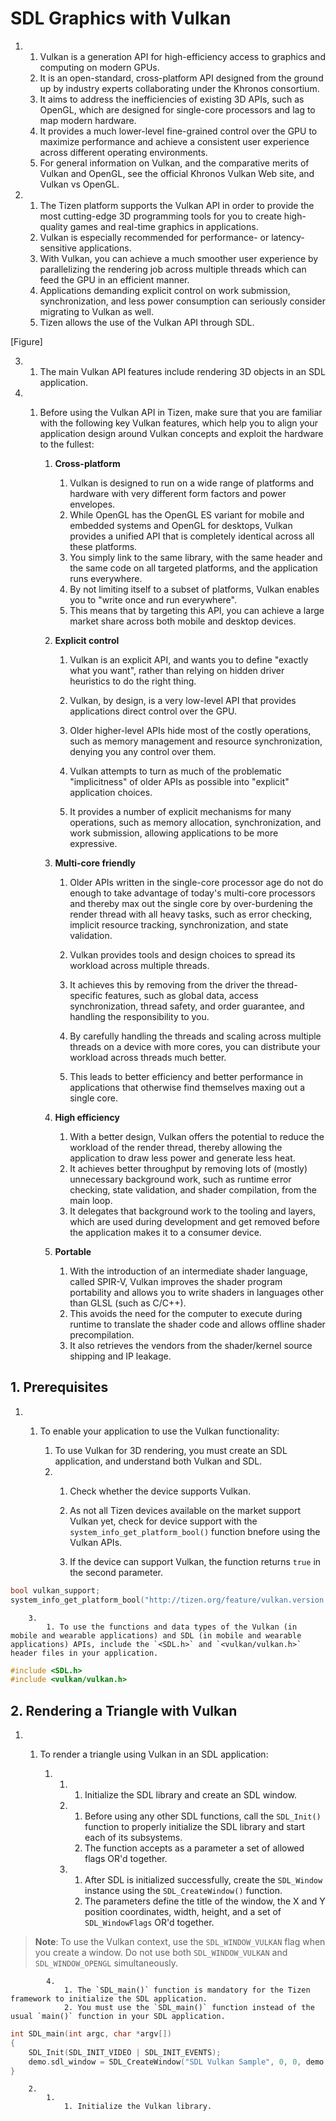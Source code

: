 # SDL Graphics with Vulkan

1.
    1. Vulkan is a generation API for high-efficiency access to graphics and computing on modern GPUs.
    2. It is an open-standard, cross-platform API designed from the ground up by industry experts collaborating under the Khronos consortium.
    3. It aims to address the inefficiencies of existing 3D APIs, such as OpenGL, which are designed for single-core processors and lag to map modern hardware.
    4. It provides a much lower-level fine-grained control over the GPU to maximize performance and achieve a consistent user experience across different operating environments.
    5. For general information on Vulkan, and the comparative merits of Vulkan and OpenGL, see the official Khronos Vulkan Web site, and Vulkan vs OpenGL.

2.
    1. The Tizen platform supports the Vulkan API in order to provide the most cutting-edge 3D programming tools for you to create high-quality games and real-time graphics in applications.
    2. Vulkan is especially recommended for performance- or latency-sensitive applications.
    3. With Vulkan, you can achieve a much smoother user experience by parallelizing the rendering job across multiple threads which can feed the GPU in an efficient manner.
    4. Applications demanding explicit control on work submission, synchronization, and less power consumption can seriously consider migrating to Vulkan as well.
    5. Tizen allows the use of the Vulkan API through SDL.

[Figure]

3.
    1. The main Vulkan API features include rendering 3D objects in an SDL application.

4.
    1. Before using the Vulkan API in Tizen, make sure that you are familiar with the following key Vulkan features, which help you to align your application design around Vulkan concepts and exploit the hardware to the fullest:

        1. **Cross-platform**
            1. Vulkan is designed to run on a wide range of platforms and hardware with very different form factors and power envelopes.
            2. While OpenGL has the OpenGL ES variant for mobile and embedded systems and OpenGL for desktops, Vulkan provides a unified API that is completely identical across all these platforms.
            3. You simply link to the same library, with the same header and the same code on all targeted platforms, and the application runs everywhere.
            4. By not limiting itself to a subset of platforms, Vulkan enables you to "write once and run everywhere".
            5. This means that by targeting this API, you can achieve a large market share across both mobile and desktop devices.

        2. **Explicit control**
            1. Vulkan is an explicit API, and wants you to define "exactly what you want", rather than relying on hidden driver heuristics to do the right thing.
            2. Vulkan, by design, is a very low-level API that provides applications direct control over the GPU.
            3. Older higher-level APIs hide most of the costly operations, such as memory management and resource synchronization, denying you any control over them.
            
            1. Vulkan attempts to turn as much of the problematic "implicitness" of older APIs as possible into "explicit" application choices.
            2. It provides a number of explicit mechanisms for many operations, such as memory allocation, synchronization, and work submission, allowing applications to be more expressive.
        
        3. **Multi-core friendly**
            1. Older APIs written in the single-core processor age do not do enough to take advantage of today's multi-core processors and thereby max out the single core by over-burdening the render thread with all heavy tasks, such as error checking, implicit resource tracking, synchronization, and state validation.

            1. Vulkan provides tools and design choices to spread its workload across multiple threads.
            2. It achieves this by removing from the driver the thread-specific features, such as global data, access synchronization, thread safety, and order guarantee, and handling the responsibility to you.
            3. By carefully handling the threads and scaling across multiple threads on a device with more cores, you can distribute your workload across threads much better.
            4. This leads to better efficiency and better performance in applications that otherwise find themselves maxing out a single core.
        
        4. **High efficiency**
            1. With a better design, Vulkan offers the potential to reduce the workload of the render thread, thereby allowing the application to draw less power and generate less heat.
            2. It achieves better throughput by removing lots of (mostly) unnecessary background work, such as runtime error checking, state validation, and shader compilation, from the main loop.
            3. It delegates that background work to the tooling and layers, which are used during development and get removed before the application makes it to a consumer device.
        
        5. **Portable**
            1. With the introduction of an intermediate shader language, called SPIR-V, Vulkan improves the shader program portability and allows you to write shaders in languages other than GLSL (such as C/C++).
            2. This avoids the need for the computer to execute during runtime to translate the shader code and allows offline shader precompilation.
            3. It also retrieves the vendors from the shader/kernel source shipping and IP leakage.

## 1. Prerequisites

1.
    1. To enable your application to use the Vulkan functionality:

        1. To use Vulkan for 3D rendering, you must create an SDL application, and understand both Vulkan and SDL.
        2.
            1. Check whether the device supports Vulkan.

            1. As not all Tizen devices available on the market support Vulkan yet, check for device support with the `system_info_get_platform_bool()` function bnefore using the Vulkan APIs.
            2. If the device can support Vulkan, the function returns `true` in the second parameter.

```cpp
bool vulkan_support;
system_info_get_platform_bool("http://tizen.org/feature/vulkan.version.1_0", &vulkan_support);
```

        3.
            1. To use the functions and data types of the Vulkan (in mobile and wearable applications) and SDL (in mobile and wearable applications) APIs, include the `<SDL.h>` and `<vulkan/vulkan.h>` header files in your application.

```cpp
#include <SDL.h>
#include <vulkan/vulkan.h>
```

## 2. Rendering a Triangle with Vulkan

1.
    1. To render a triangle using Vulkan in an SDL application:

        1.
            1.
                1. Initialize the SDL library and create an SDL window.
            
            2.
                1. Before using any other SDL functions, call the `SDL_Init()` function to properly initialize the SDL library and start each of its subsystems.
                2. The function accepts as a parameter a set of allowed flags OR'd together.
            
            3.
                1. After SDL is initialized successfully, create the `SDL_Window` instance using the `SDL_CreateWindow()` function.
                2. The parameters define the title of the window, the X and Y position coordinates, width, height, and a set of `SDL_WindowFlags` OR'd together.

> **Note**: To use the Vulkan context, use the `SDL_WINDOW_VULKAN` flag when you create a window. Do not use both `SDL_WINDOW_VULKAN` and `SDL_WINDOW_OPENGL` simultaneously.

            4.
                1. The `SDL_main()` function is mandatory for the Tizen framework to initialize the SDL application.
                2. You must use the `SDL_main()` function instead of the usual `main()` function in your SDL application.

```cpp
int SDL_main(int argc, char *argv[])
{
    SDL_Init(SDL_INIT_VIDEO | SDL_INIT_EVENTS);
    demo.sdl_window = SDL_CreateWindow("SDL Vulkan Sample", 0, 0, demo.sdl_mode.w, demo.sdl_mode.h, SDL_WINDOW_SHOWN | SDL_WINDOW_FULLSCREEN | SDL_WINDOW_VULKAN);
}
```

        2.
            1.
                1. Initialize the Vulkan library.